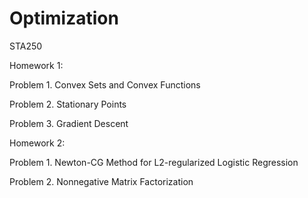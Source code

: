 # Optimization 

STA250

Homework 1: 

Problem 1. Convex Sets and Convex Functions

Problem 2. Stationary Points

Problem 3. Gradient Descent

Homework 2: 

Problem 1. Newton-CG Method for L2-regularized Logistic Regression

Problem 2. Nonnegative Matrix Factorization
